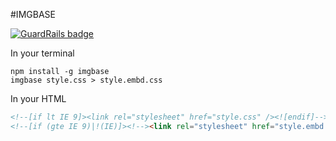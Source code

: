 #IMGBASE

[![GuardRails badge](https://badges.production.guardrails.io/moul/imgbase.svg)](https://www.guardrails.io)

In your terminal

    npm install -g imgbase
    imgbase style.css > style.embd.css
    
In your HTML

```html
<!--[if lt IE 9]><link rel="stylesheet" href="style.css" /><![endif]-->
<!--[if (gte IE 9)|!(IE)]><!--><link rel="stylesheet" href="style.embd.css" /><!--<![endif]-->
```

